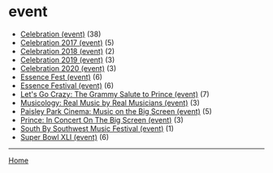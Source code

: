 # event

  * [Celebration (event)](../event/celebration/index.md) (38)
  * [Celebration 2017 (event)](../event/celebration-2017/index.md) (5)
  * [Celebration 2018 (event)](../event/celebration-2018/index.md) (2)
  * [Celebration 2019 (event)](../event/celebration-2019/index.md) (3)
  * [Celebration 2020 (event)](../event/celebration-2020/index.md) (3)
  * [Essence Fest (event)](../event/essence-fest/index.md) (6)
  * [Essence Festival (event)](../event/essence-festival/index.md) (6)
  * [Let's Go Crazy: The Grammy Salute to Prince (event)](../event/let-s-go-crazy-the-grammy-salute-to-prince/index.md) (7)
  * [Musicology: Real Music by Real Musicians (event)](../event/musicology-real-music-by-real-musicians/index.md) (3)
  * [Paisley Park Cinema: Music on the Big Screen (event)](../event/paisley-park-cinema-music-on-the-big-screen/index.md) (5)
  * [Prince: In Concert On The Big Screen (event)](../event/prince-in-concert-on-the-big-screen/index.md) (3)
  * [South By Southwest Music Festival (event)](../event/south-by-southwest-music-festival/index.md) (1)
  * [Super Bowl XLI (event)](../event/super-bowl-xli/index.md) (6)

----

[Home](../index.md)
